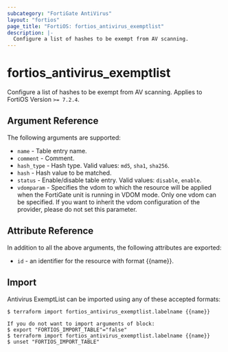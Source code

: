 ```yaml
---
subcategory: "FortiGate AntiVirus"
layout: "fortios"
page_title: "FortiOS: fortios_antivirus_exemptlist"
description: |-
  Configure a list of hashes to be exempt from AV scanning.
---
```


# fortios_antivirus_exemptlist
Configure a list of hashes to be exempt from AV scanning. Applies to FortiOS Version `>= 7.2.4`.

## Argument Reference

The following arguments are supported:

* `name` - Table entry name.
* `comment` - Comment.
* `hash_type` - Hash type. Valid values: `md5`, `sha1`, `sha256`.
* `hash` - Hash value to be matched.
* `status` - Enable/disable table entry. Valid values: `disable`, `enable`.
* `vdomparam` - Specifies the vdom to which the resource will be applied when the FortiGate unit is running in VDOM mode. Only one vdom can be specified. If you want to inherit the vdom configuration of the provider, please do not set this parameter.


## Attribute Reference

In addition to all the above arguments, the following attributes are exported:
* `id` - an identifier for the resource with format {{name}}.

## Import

Antivirus ExemptList can be imported using any of these accepted formats:
```
$ terraform import fortios_antivirus_exemptlist.labelname {{name}}

If you do not want to import arguments of block:
$ export "FORTIOS_IMPORT_TABLE"="false"
$ terraform import fortios_antivirus_exemptlist.labelname {{name}}
$ unset "FORTIOS_IMPORT_TABLE"
```
